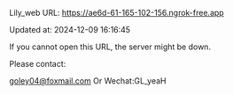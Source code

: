 Lily_web URL: https://ae6d-61-165-102-156.ngrok-free.app

Updated at: 2024-12-09 16:16:45

If you cannot open this URL, the server might be down.

Please contact: 

goley04@foxmail.com Or Wechat:GL_yeaH